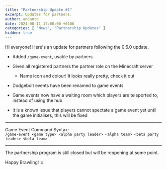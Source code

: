```yaml
---
title: "Partnership Update #1"
excerpt: Updates for partners.
author: andante
date: 2024-08-11 17:00:00 +0100
categories: [ "News", "Partnership Updates" ]
hidden: true
---
```


Hi everyone! Here's an update for partners following the 0.6.0 update.

- Added `/game-event`, usable by partners


- Given all registered partners the partner role on the Minecraft server
    - Name icon and colour! It looks really pretty, check it out


- Dodgebolt events have been renamed to game events
- Game events now have a waiting room which players are teleported to, instead of using the hub
- It is a known issue that players cannot spectate a game event yet until the game initialises, this will be fixed

---

Game Event Command Syntax:  
`/game-event <game type> <alpha party leader> <alpha team> <beta party leader> <beta team>`

---

The partnership program is still closed but will be reopening at some point.

Happy Brawling! ⚔️
